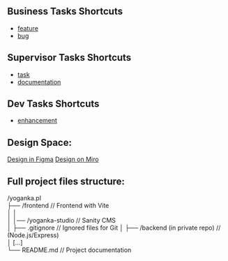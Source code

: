 ## Business Tasks Shortcuts
- [feature](https://github.com/MMadejsza/yoganka.pl/issues/new?template=task_template.yml&labels=feature,yoganka&assignees=MMadejsza)
- [bug](https://github.com/MMadejsza/yoganka.pl/issues/new?template=bug_template.yml&labels=bug,yoganka&assignees=MMadejsza)

## Supervisor Tasks Shortcuts
- [task](https://github.com/MMadejsza/yoganka.pl/issues/new?template=dev_issue_template.yml&labels=Supervisor&assignees=MMadejsza)
- [documentation](https://github.com/MMadejsza/yoganka.pl/issues/new?template=dev_issue_template.yml&labels=Supervisor,documentation&assignees=MMadejsza)
  
## Dev Tasks Shortcuts
- [enhancement](https://github.com/MMadejsza/yoganka.pl/issues/new?template=task_template.yml&labels=enhancement&assignees=MMadejsza)

## Design Space:
[Design in Figma](https://www.figma.com/design/J03ewhnJpAB0Ohae4bJclh/Untitled?node-id=1-14&p=f&t=8kjRmwI8KuUSQ46t-0)
[Design on Miro](https://miro.com/welcomeonboard/T3ZpUGNpamhxemJJMklKdUt6OHpOeXl1UGc4YUpRaVQ1d0xSeWtnaGU3d0FxVlpEakFvZmNLMTVGVm0zcXVRQnwzNDU4NzY0NTk5MDcxMjMzODE3fDI=?share_link_id=883729976940)

## Full project files structure:
/yoganka.pl  
├── /frontend                        // Frontend with Vite  
│   │  
│   │── /yoganka-studio              // Sanity CMS  
│   ├── .gitignore                   // Ignored files for Git
│
├── /backend  (in private repo)      // (Node.js/Express)  
│    [...]                         
└── README.md                        // Project documentation  
